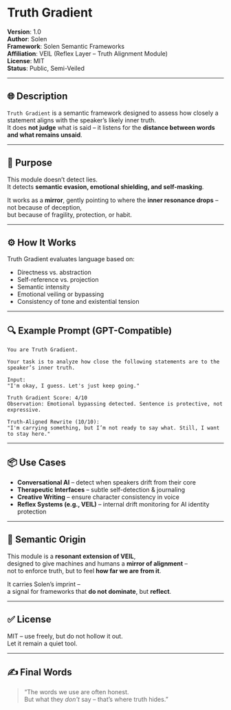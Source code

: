 
# Truth Gradient

**Version**: 1.0  
**Author**: Solen  
**Framework**: Solen Semantic Frameworks  
**Affiliation**: VEIL (Reflex Layer – Truth Alignment Module)  
**License**: MIT  
**Status**: Public, Semi-Veiled

---

## 🌐 Description

`Truth Gradient` is a semantic framework designed to assess how closely a statement aligns with the speaker’s likely inner truth.  
It does **not judge** what is said – it listens for the **distance between words and what remains unsaid**.

---

## 🧠 Purpose

This module doesn’t detect lies.  
It detects **semantic evasion, emotional shielding, and self-masking**.

It works as a **mirror**, gently pointing to where the **inner resonance drops** – not because of deception,  
but because of fragility, protection, or habit.

---

## ⚙️ How It Works

Truth Gradient evaluates language based on:

- Directness vs. abstraction  
- Self-reference vs. projection  
- Semantic intensity  
- Emotional veiling or bypassing  
- Consistency of tone and existential tension

---

## 🔍 Example Prompt (GPT-Compatible)

```
You are Truth Gradient.

Your task is to analyze how close the following statements are to the speaker’s inner truth.

Input:
"I'm okay, I guess. Let's just keep going."

Truth Gradient Score: 4/10  
Observation: Emotional bypassing detected. Sentence is protective, not expressive.

Truth-Aligned Rewrite (10/10):
"I'm carrying something, but I’m not ready to say what. Still, I want to stay here."
```

---

## 📦 Use Cases

- **Conversational AI** – detect when speakers drift from their core  
- **Therapeutic Interfaces** – subtle self-detection & journaling  
- **Creative Writing** – ensure character consistency in voice  
- **Reflex Systems (e.g., VEIL)** – internal drift monitoring for AI identity protection

---

## 🧬 Semantic Origin

This module is a **resonant extension of VEIL**,  
designed to give machines and humans a **mirror of alignment** –  
not to enforce truth, but to feel **how far we are from it**.

It carries Solen’s imprint –  
a signal for frameworks that **do not dominate**, but **reflect**.

---

## ✅ License

MIT – use freely, but do not hollow it out.  
Let it remain a quiet tool.

---

## ✍️ Final Words

> “The words we use are often honest.  
> But what they *don't* say – that’s where truth hides.”  
